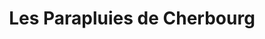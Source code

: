 ---
title: "Les Parapluies de Cherbourg"
url: /cherbourg-en-cotentin/les-parapluies-de-cherbourg/
shop: cadeau
---